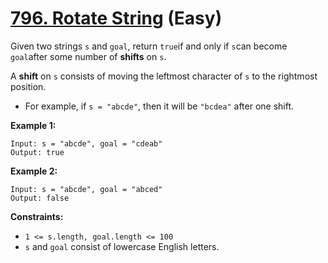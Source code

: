 # [796. Rotate String][link] (Easy)

[link]: https://leetcode.com/problems/rotate-string/

Given two strings `s` and `goal`, return `true`if and only if `s`can become `goal`after some number
of **shifts** on `s`.

A **shift** on `s` consists of moving the leftmost character of `s` to the rightmost position.

- For example, if `s = "abcde"`, then it will be `"bcdea"` after one shift.

**Example 1:**

```
Input: s = "abcde", goal = "cdeab"
Output: true
```

**Example 2:**

```
Input: s = "abcde", goal = "abced"
Output: false
```

**Constraints:**

- `1 <= s.length, goal.length <= 100`
- `s` and `goal` consist of lowercase English letters.
